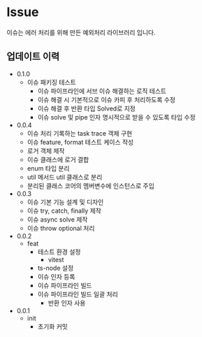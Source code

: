 # Issue

이슈는 에러 처리를 위해 만든 예외처리 라이브러리 입니다.

## 업데이트 이력

- 0.1.0
  - 이슈 패키징 테스트
    - 이슈 파이프라인에 서브 이슈 해결하는 로직 테스트
    - 이슈 해결 시 기본적으로 이슈 카피 후 처리하도록 수정
    - 이슈 해결 후 반환 타입 Solved로 지정
    - 이슈 solve 및 pipe 인자 명시적으로 받을 수 있도록 타입 수정
- 0.0.4
  - 이슈 처리 기록하는 task trace 객체 구현
  - 이슈 feature, format 테스트 케이스 작성
  - 로거 객체 제작
  - 이슈 클래스에 로거 결합
  - enum 타입 분리
  - util 메서드 util 클래스로 분리
  - 분리된 클래스 코어의 멤버변수에 인스턴스로 주입
- 0.0.3
  - 이슈 기본 기능 설계 및 디자인
  - 이슈 try, catch, finally 제작
  - 이슈 async solve 제작
  - 이슈 throw optional 처리
- 0.0.2
  - feat
    - 테스트 환경 설정
      - vitest
    - ts-node 설정
    - 이슈 인자 등록
    - 이슈 파이프라인 빌드
    - 이슈 파이프라인 빌드 일괄 처리
      - 반환 인자 사용
- 0.0.1
  - init
    - 초기화 커밋
